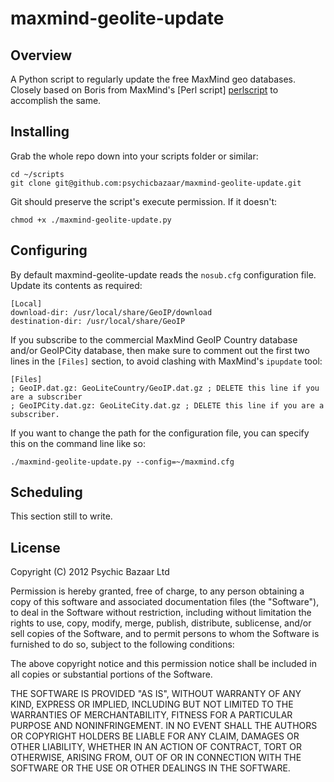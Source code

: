 # maxmind-geolite-update

## Overview

A Python script to regularly update the free MaxMind geo databases. Closely based on Boris from MaxMind's [Perl script] [perlscript] to accomplish the same.

## Installing

Grab the whole repo down into your scripts folder or similar:

    cd ~/scripts
    git clone git@github.com:psychicbazaar/maxmind-geolite-update.git

Git should preserve the script's execute permission. If it doesn't:

    chmod +x ./maxmind-geolite-update.py

## Configuring

By default maxmind-geolite-update reads the `nosub.cfg` configuration file. Update its contents as required:

    [Local]
    download-dir: /usr/local/share/GeoIP/download
    destination-dir: /usr/local/share/GeoIP 

If you subscribe to the commercial MaxMind GeoIP Country database and/or GeoIPCity database, then make sure to comment out the first two lines in the `[Files]` section, to avoid clashing with MaxMind's `ipupdate` tool:

    [Files]
    ; GeoIP.dat.gz: GeoLiteCountry/GeoIP.dat.gz ; DELETE this line if you are a subscriber
    ; GeoIPCity.dat.gz: GeoLiteCity.dat.gz ; DELETE this line if you are a subscriber.

If you want to change the path for the configuration file, you can specify this on the command line like so:

    ./maxmind-geolite-update.py --config=~/maxmind.cfg

## Scheduling

This section still to write.

[perlscript]: http://forum.maxmind.com/viewtopic.php?f=13&t=1453

## License

Copyright (C) 2012 Psychic Bazaar Ltd

Permission is hereby granted, free of charge, to any person obtaining a copy of this software and associated documentation files (the "Software"), to deal in the Software without restriction, including without limitation the rights to use, copy, modify, merge, publish, distribute, sublicense, and/or sell copies of the Software, and to permit persons to whom the Software is furnished to do so, subject to the following conditions:

The above copyright notice and this permission notice shall be included in all copies or substantial portions of the Software.

THE SOFTWARE IS PROVIDED "AS IS", WITHOUT WARRANTY OF ANY KIND, EXPRESS OR IMPLIED, INCLUDING BUT NOT LIMITED TO THE WARRANTIES OF MERCHANTABILITY, FITNESS FOR A PARTICULAR PURPOSE AND NONINFRINGEMENT. IN NO EVENT SHALL THE AUTHORS OR COPYRIGHT HOLDERS BE LIABLE FOR ANY CLAIM, DAMAGES OR OTHER LIABILITY, WHETHER IN AN ACTION OF CONTRACT, TORT OR OTHERWISE, ARISING FROM, OUT OF OR IN CONNECTION WITH THE SOFTWARE OR THE USE OR OTHER DEALINGS IN THE SOFTWARE.

